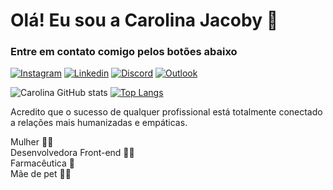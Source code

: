 # Olá! Eu sou a Carolina Jacoby 👋


### Entre em contato comigo pelos botões abaixo           

[![Instagram](https://img.shields.io/badge/Instagram-E4405F?style=for-the-badge&logo=instagram&logoColor=white)](https://www.instagram.com/sapanatech) [![Linkedin](https://img.shields.io/badge/LinkedIn-0077B5?style=for-the-badge&logo=linkedin&logoColor=white)](https://www.linkedin.com/in/ana-carolina-jacoby-%F0%9F%8C%88-5b706b106/) [![Discord](https://img.shields.io/badge/Discord-7289DA?style=for-the-badge&logo=discord&logoColor=white)](https://www.linkedin.com/in/ana-carolina-jacoby-%F0%9F%8C%88-5b706b106/) [![Outlook](https://img.shields.io/badge/Microsoft_Outlook-0078D4?style=for-the-badge&logo=microsoft-outlook&logoColor=white)](carolinajacoby@outlook.com/)

![Carolina GitHub stats](https://github-readme-stats.vercel.app/api?username=carolinajacoby&show_icons=true&theme=radical) 
[![Top Langs](https://github-readme-stats.vercel.app/api/top-langs/?username=carolinajacoby)](https://github.com/anuraghazra/github-readme-stats)


    
 Acredito que o sucesso de qualquer profissional está totalmente conectado a relações mais humanizadas e empáticas. <br>
 
 Mulher  🏳️‍🌈 <br>
 Desenvolvedora Front-end  👩‍💻 <br>
 Farmacêutica  💊 <br>
 Mãe de pet  🐶🐶 <br>

